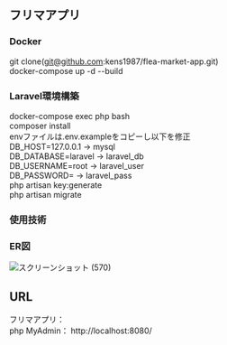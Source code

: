 ##  フリマアプリ  
###  Docker  
  git clone(git@github.com:kens1987/flea-market-app.git)  
  docker-compose up -d --build  
###  Laravel環境構築  
  docker-compose exec php bash  
  composer install  
  envファイルは.env.exampleをコピーし以下を修正  
    DB_HOST=127.0.0.1 → mysql  
    DB_DATABASE=laravel → laravel_db  
    DB_USERNAME=root → laravel_user  
    DB_PASSWORD= → laravel_pass  
  php artisan key:generate  
  php artisan migrate  
###  使用技術  
  
###  ER図  
  ![スクリーンショット (570)](https://github.com/user-attachments/assets/0c8e3edb-8de9-432b-9c5e-1172e7e1fa4a)

##  URL  
  フリマアプリ：  
  php MyAdmin： http://localhost:8080/  
  
